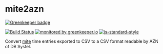 # mite2azn

[![Greenkeeper badge](https://badges.greenkeeper.io/coderbyheart/mite2azn.svg)](https://greenkeeper.io/)

[![Build Status](https://travis-ci.org/coderbyheart/mite2azn.svg?branch=master)](https://travis-ci.org/coderbyheart/mite2azn)
[![monitored by greenkeeper.io](https://img.shields.io/badge/greenkeeper.io-monitored-brightgreen.svg)](http://greenkeeper.io/) 
[![js-standard-style](https://img.shields.io/badge/code%20style-standard-brightgreen.svg)](http://standardjs.com/)

Convert [mite](https://mite.yo.lk/) time entries exported to CSV to a CSV format readable by AZN of DB Systel.
